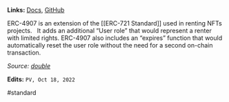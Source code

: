 **Links:** [Docs]([https://eips.ethereum.org/EIPS/eip-4907](https://vk.com/away.php?to=https%3A%2F%2Feips.ethereum.org%2FEIPS%2Feip-4907&cc_key=)), [GitHub](https://github.com/ethereum/EIPs/blob/master/EIPS/eip-4907.md)  

ERC-4907 is an extension of the [[ERC-721 Standard]] used in renting NFTs projects.
 
It adds an additional “User role” that would represent a renter with limited rights. ERC-4907 also includes an “expires” function that would automatically reset the user role without the need for a second on-chain transaction.

*Source: [double](https://docs.double.one/concepts/overview)*

**Edits:** `PV, Oct 18, 2022` 

#standard 
